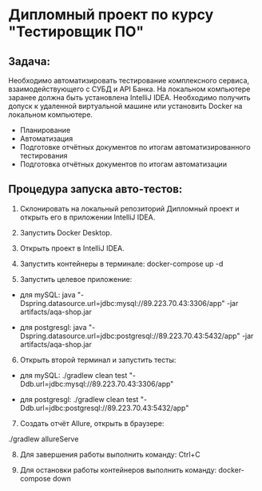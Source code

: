 # Дипломный проект по курсу "Тестировщик ПО"
## Задача:
Необходимо автоматизировать тестирование комплексного сервиса, взаимодействующего с СУБД и API Банка.
На локальном компьютере заранее должна быть установлена IntelliJ IDEA. Необходимо получить допуск к удаленной виртуальной машине или установить Docker на локальном компьютере.
* Планирование
* Автоматизация
* Подготовке отчётных документов по итогам автоматизированного тестирования
* Подготовка отчётных документов по итогам автоматизации

## Процедура запуска авто-тестов:

1. Склонировать на локальный репозиторий Дипломный проект и открыть его в приложении IntelliJ IDEA.

2. Запустить Docker Desktop.

3. Открыть проект в IntelliJ IDEA.

4. Запустить контейнеры в терминале:
   docker-compose up -d

5. Запустить целевое приложение:

* для mySQL: java "-Dspring.datasource.url=jdbc:mysql://89.223.70.43:3306/app" -jar artifacts/aqa-shop.jar

* для postgresgl: java "-Dspring.datasource.url=jdbc:postgresql://89.223.70.43:5432/app" -jar artifacts/aqa-shop.jar

6. Открыть второй терминал и запустить тесты:

* для mySQL: ./gradlew clean test "-Ddb.url=jdbc:mysql://89.223.70.43:3306/app"

* для postgresgl: ./gradlew clean test "-Ddb.url=jdbc:postgresql://89.223.70.43:5432/app"

7. Создать отчёт Allure, открыть в браузере:

./gradlew allureServe

8. Для завершения работы выполнить команду: Ctrl+C

9. Для остановки работы контейнеров выполнить команду: docker-compose down